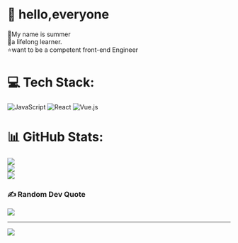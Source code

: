 # 💫 hello,everyone

👧My name is summer<br>🤞a lifelong learner. <br>⭐want to be a competent front-end Engineer


# 💻 Tech Stack:
![JavaScript](https://img.shields.io/badge/javascript-%23323330.svg?style=for-the-badge&logo=javascript&logoColor=%23F7DF1E) ![React](https://img.shields.io/badge/react-%2320232a.svg?style=for-the-badge&logo=react&logoColor=%2361DAFB) ![Vue.js](https://img.shields.io/badge/vuejs-%2335495e.svg?style=for-the-badge&logo=vuedotjs&logoColor=%234FC08D)
# 📊 GitHub Stats:
![](https://github-readme-stats.vercel.app/api?username=summer-like-coding&theme=radical&hide_border=true&include_all_commits=false&count_private=false)<br/>
![](https://github-readme-streak-stats.herokuapp.com/?user=summer-like-coding&theme=radical&hide_border=true)<br/>
![](https://github-readme-stats.vercel.app/api/top-langs/?username=summer-like-coding&theme=radical&hide_border=true&include_all_commits=false&count_private=false&layout=compact)

### ✍️ Random Dev Quote
![](https://quotes-github-readme.vercel.app/api?type=horizontal&theme=radical)

---
[![](https://visitcount.itsvg.in/api?id=summer-like-coding&icon=0&color=5)](https://visitcount.itsvg.in)
